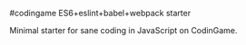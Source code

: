 #codingame ES6+eslint+babel+webpack starter

Minimal starter for sane coding in JavaScript on CodinGame.